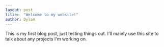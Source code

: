 ```yaml
---
layout: post
title:  "Welcome to my website!"
author: Dylan
---
```


This is my first blog post, just testing things out. I'll mainly use this site to talk about any projects I'm working on.